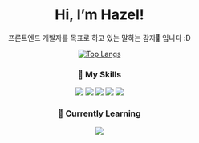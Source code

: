 <div align="center">

<h1> Hi, I’m Hazel! </h1>

프론트엔드 개발자를 목표로 하고 있는 말하는 감자🥔 입니다 :D

[![Top Langs](https://github-readme-stats.vercel.app/api/top-langs/?username=yu-hazel)](https://github.com/anuraghazra/github-readme-stats)


<h3> 🍳 My Skills </h3>

![](https://img.shields.io/badge/HTML5-E34F26?style=for-the-badge&logo=html5&logoColor=white)
![](https://img.shields.io/badge/CSS3-1572B6?style=for-the-badge&logo=css3&logoColor=white)
![](https://img.shields.io/badge/GitHub-100000?style=for-the-badge&logo=github&logoColor=white)
![](https://img.shields.io/badge/Figma-F24E1E?style=for-the-badge&logo=figma&logoColor=white)
![](https://img.shields.io/badge/JavaScript-F7DF1E?style=for-the-badge&logo=JavaScript&logoColor=white)


<h3> 🐣 Currently Learning </h3>

![](https://img.shields.io/badge/Vue.js-35495E?style=for-the-badge&logo=vue.js&logoColor=4FC08D)

</div>
